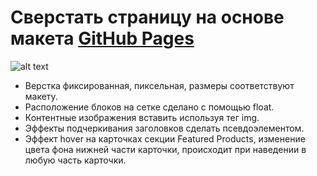# Сверстать страницу на основе макета [GitHub Pages](https://manuilenkoart.github.io/goit-fe-course/html-css/module-04/index.html)

![alt text](https://github.com/Manuilenkoart/readme/raw/master/FE-cource/html-css/img/homework-04.png)

- Верстка фиксированная, пиксельная, размеры соответствуют макету.
- Расположение блоков на сетке сделано с помощью float.
- Контентные изображения вставить используя тег img.
- Эффекты подчеркивания заголовков сделать псевдоэлементом.
- Эффект hover на карточках секции Featured Products, изменение цвета фона нижней части карточки, происходит при наведении в любую часть карточки.
